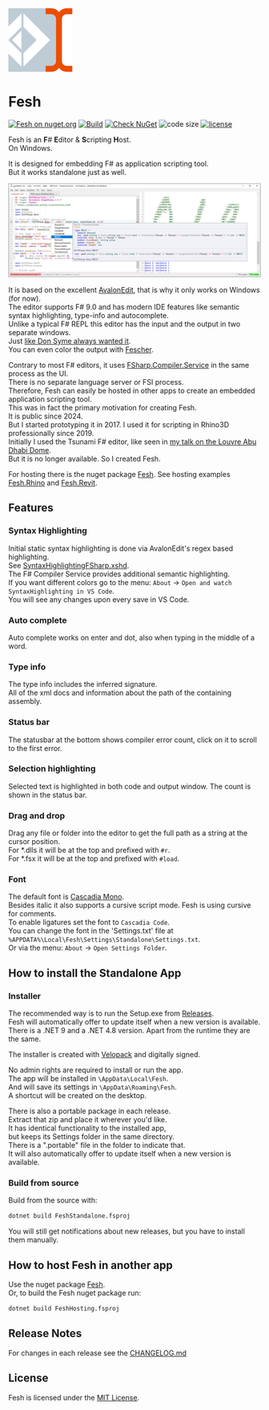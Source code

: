 ![Logo](https://raw.githubusercontent.com/goswinr/Fesh/main/Media/logo128.png)

# Fesh
[![Fesh on nuget.org](https://img.shields.io/nuget/v/Fesh.svg)](https://nuget.org/packages/Fesh)
[![Build](https://github.com/goswinr/Fesh/actions/workflows/build.yml/badge.svg?event=push)](https://github.com/goswinr/Fesh/actions/workflows/build.yml)
[![Check NuGet](https://github.com/goswinr/Fesh/actions/workflows/outdatedNuget.yml/badge.svg)](https://github.com/goswinr/Fesh/actions/workflows/outdatedNuget.yml)
![code size](https://img.shields.io/github/languages/code-size/goswinr/Fesh.svg)
[![license](https://img.shields.io/github/license/goswinr/Fesh)](LICENSE)

Fesh is an  **F**# **E**ditor & **S**cripting **H**ost.<br>
On Windows.

It is designed for embedding F# as application scripting tool.<br>
But it works standalone just as well.

![Screenshot](https://raw.githubusercontent.com/goswinr/Fesh/main/Media/screen2.png)

It is based on the excellent [AvalonEdit](https://github.com/goswinr/AvalonEditB), that is why it only works on Windows (for now).<br>
The editor supports F# 9.0 and has modern IDE features like semantic syntax highlighting, type-info and autocomplete.<br>
Unlike a typical F# REPL this editor has the input and the output in two separate windows.<br>
Just [like Don Syme always wanted it](https://github.com/dotnet/fsharp/issues/2161#issuecomment-270465310).<br>
You can even color the output with [Fescher](https://www.nuget.org/packages/Fesher).

Contrary to most F# editors, it uses [FSharp.Compiler.Service](https://www.nuget.org/packages/FSharp.Compiler.Service) in the same process as the UI.<br>
There is no separate language server or FSI process.<br>
Therefore, Fesh can easily be hosted in other apps to create an embedded application scripting tool.<br>
This was in fact the primary motivation for creating Fesh.<br>
It is public since 2024.<br>
But I started prototyping it in 2017. I used it for scripting in Rhino3D professionally since 2019.<br>
Initially I used the Tsunami F# editor, like seen in [my talk on the Louvre Abu Dhabi Dome](https://www.youtube.com/watch?v=ZY-bvZZZZnE).<br>
But it is no longer available. So I created Fesh.

For hosting there is the nuget package [Fesh](https://www.nuget.org/packages/Fesh/). See hosting examples
[Fesh.Rhino](https://github.com/goswinr/Fesh.Rhino) and [Fesh.Revit](https://github.com/goswinr/Fesh.Revit).

## Features

### Syntax Highlighting
Initial static syntax highlighting is done via AvalonEdit's regex based highlighting.<br>
See [SyntaxHighlightingFSharp.xshd](https://github.com/goswinr/Fesh/blob/main/Src/SyntaxHighlightingFSharp.xshd).<br>
The F# Compiler Service provides additional semantic highlighting.<br>
If you want different colors go to the menu: `About` -> `Open and watch SyntaxHighlighting in VS Code`.<br>
You will see any changes upon every save in VS Code.

### Auto complete
Auto complete works on enter and dot, also when typing in the middle of a word.

### Type info
The type info includes the inferred signature.<br>
All of the xml docs and information about the path of the containing assembly.

### Status bar
The statusbar at the bottom shows compiler error count, click on it to scroll to the first error.

### Selection highlighting
Selected text is highlighted in both code and output window. The count is shown in the status bar.

### Drag and drop
Drag any file or folder into the editor to get the full path as a string at the cursor position.<br>
For *.dlls it will be at the top and prefixed with `#r`.<br>
For *.fsx it will be at the top and prefixed with `#load`.

### Font
The default font is [Cascadia Mono](https://github.com/microsoft/cascadia-code).<br>
Besides italic it also supports a cursive script mode. Fesh is using cursive for comments.<br>
To enable ligatures set the font to `Cascadia Code`.<br>
You can change the font in the 'Settings.txt' file at `%APPDATA%\Local\Fesh\Settings\Standalone\Settings.txt`.<br>
Or via the menu: `About` -> `Open Settings Folder`.

## How to install the Standalone App

### Installer

The recommended way is to run the Setup.exe from [Releases](https://github.com/goswinr/Fesh/releases).<br>
Fesh will automatically offer to update itself when a new version is available.<br>
There is a .NET 9 and a .NET 4.8 version. Apart from the runtime they are the same.

The installer is created with [Velopack](https://velopack.io) and digitally signed.

No admin rights are required to install or run the app.<br>
The app will be installed in `\AppData\Local\Fesh`.<br>
And will save its settings in `\AppData\Roaming\Fesh`.<br>
A shortcut will be created on the desktop.

There is also a portable package in each release.<br>
Extract that zip and place it wherever you'd like.<br>
It has identical functionality to the installed app,<br>
but keeps its Settings folder in the same directory.<br>
There is a ".portable" file in the folder to indicate that.<br>
It will also automatically offer to update itself when a new version is available.


###  Build from source

Build from the source with:

```bash
dotnet build FeshStandalone.fsproj
```
You will still get notifications about new releases, but you have to install them manually.


## How to host Fesh in another app

Use the nuget package [Fesh](https://www.nuget.org/packages/Fesh/).<br>
Or, to build the Fesh nuget package run:

```bash
dotnet build FeshHosting.fsproj
```


## Release Notes
For changes in each release see the  [CHANGELOG.md](https://github.com/goswinr/Fesh/blob/main/CHANGELOG.md)

## License
Fesh is licensed under the [MIT License](https://github.com/goswinr/Fesh/blob/main/LICENSE.md).
